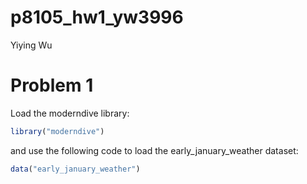 p8105_hw1_yw3996
================
Yiying Wu

# Problem 1

Load the moderndive library:

``` r
library("moderndive")
```

and use the following code to load the early_january_weather dataset:

``` r
data("early_january_weather")
```
